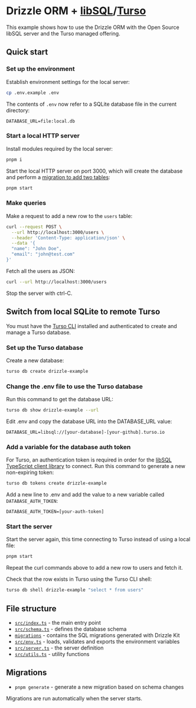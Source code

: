 # Drizzle ORM + [libSQL]/[Turso]

This example shows how to use the Drizzle ORM with the Open Source libSQL server
and the Turso managed offering.

## Quick start

### Set up the environment

Establish environment settings for the local server:

```bash
cp .env.example .env
```

The contents of `.env` now refer to a SQLite database file in the current
directory:

```
DATABASE_URL=file:local.db
```

### Start a local HTTP server

Install modules required by the local server:

```bash
pnpm i
```

Start the local HTTP server on port 3000, which will create the database and
perform a [migration to add two tables][migration]:

```bash
pnpm start
```

### Make queries

Make a request to add a new row to the `users` table:

```bash
curl --request POST \
  --url http://localhost:3000/users \
  --header 'Content-Type: application/json' \
  --data '{
  "name": "John Doe",
  "email": "john@test.com"
}'
```

Fetch all the users as JSON:

```bash
curl --url http://localhost:3000/users
```

Stop the server with ctrl-C.

## Switch from local SQLite to remote Turso

You must have the [Turso CLI] installed and authenticated to create and manage a
Turso database.

### Set up the Turso database

Create a new database:

```bash
turso db create drizzle-example
```

### Change the .env file to use the Turso database

Run this command to get the database URL:

```bash
turso db show drizzle-example --url
```

Edit .env and copy the database URL into the DATABASE_URL value:

```
DATABASE_URL=libsql://[your-database]-[your-github].turso.io
```

### Add a variable for the database auth token

For Turso, an authentication token is required in order for the [libSQL
TypeScript client library] to connect.  Run this command to generate a new
non-expiring token:

```bash
turso db tokens create drizzle-example
```

Add a new line to .env and add the value to a new variable called
`DATABASE_AUTH_TOKEN`:

```plain
DATABASE_AUTH_TOKEN=[your-auth-token]
```

### Start the server

Start the server again, this time connecting to Turso instead of using a local
file:

```bash
pnpm start
```

Repeat the curl commands above to add a new row to users and fetch it.

Check that the row exists in Turso using the Turso CLI shell:

```bash
turso db shell drizzle-example "select * from users"
```

## File structure

- [`src/index.ts`](src/index.ts) - the main entry point
- [`src/schema.ts`](src/schema.ts) - defines the database schema
- [`migrations`](migrations) - contains the SQL migrations generated with Drizzle Kit
- [`src/env.ts`](src/env.ts) - loads, validates and exports the environment variables
- [`src/server.ts`](src/server.ts) - the server definition
- [`src/utils.ts`](src/utils.ts) - utility functions

## Migrations

- `pnpm generate` - generate a new migration based on schema changes

Migrations are run automatically when the server starts.


[libSQL]: https://libsql.org
[Turso]: https://turso.tech
[migration]: ./migrations/0000_clear_shockwave.sql
[Turso CLI]: https://docs.turso.tech/reference/turso-cli
[libSQL TypeScript client library]: https://docs.turso.tech/reference/client-access/javascript-typescript-sdk
